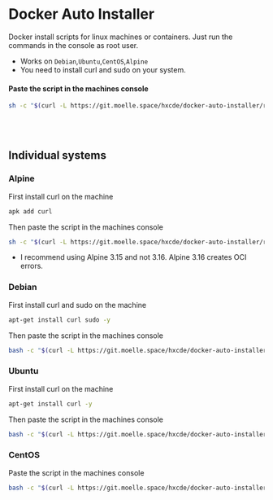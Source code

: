 # Docker Auto Installer
Docker install scripts for linux machines or containers.
Just run the commands in the console as root user.

- Works on `Debian`,`Ubuntu`,`CentOS`,`Alpine`
- You need to install curl and sudo on your system.
#### Paste the script in the machines console
```bash
sh -c "$(curl -L https://git.moelle.space/hxcde/docker-auto-installer/raw/branch/main/install.sh)"
```

<br>
<br>

## Individual systems
### Alpine
First install curl on the machine
```bash
apk add curl
```
Then paste the script in the machines console
```bash
sh -c "$(curl -L https://git.moelle.space/hxcde/docker-auto-installer/raw/branch/main/alpine.sh)"
```
- I recommend using Alpine 3.15 and not 3.16. Alpine 3.16 creates OCI errors.
### Debian
First install curl and sudo on the machine
```bash
apt-get install curl sudo -y
```
Then paste the script in the machines console
```bash
bash -c "$(curl -L https://git.moelle.space/hxcde/docker-auto-installer/raw/branch/main/debian.sh)"
```
### Ubuntu
First install curl on the machine
```bash
apt-get install curl -y
```
Then paste the script in the machines console
```bash
bash -c "$(curl -L https://git.moelle.space/hxcde/docker-auto-installer/raw/branch/main/ubuntu.sh)"
```
### CentOS
Paste the script in the machines console
```bash
bash -c "$(curl -L https://git.moelle.space/hxcde/docker-auto-installer/raw/branch/main/centos.sh)"
```